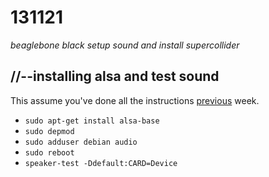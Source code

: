 131121
======

_beaglebone black setup sound and install supercollider_

//--installing alsa and test sound
----------------------------------
This assume you've done all the instructions [previous](https://github.com/redFrik/udk10-Embedded_Systems/tree/master/udk131114) week.

* `sudo apt-get install alsa-base`
* `sudo depmod`
* `sudo adduser debian audio`
* `sudo reboot`
* `speaker-test -Ddefault:CARD=Device`


